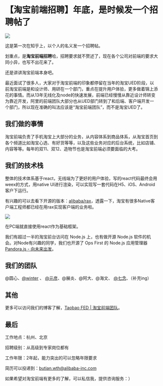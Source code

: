 # 【淘宝前端招聘】年底，是时候发一个招聘帖了

![](https://pic3.zhimg.com/v2-7a690a2898f0de56c3378338524d9f10_b.jpg)

这是第一次在知乎上，以个人的名义发一个招聘帖。

划重点，是**淘宝前端招聘**哈，招聘要求就不赘述了，现在各个公司对前端的要求大同小异，也写不出花来了。

还是讲讲淘宝前端本身吧。

最近面试了很多人，大家对于淘宝前端的印象都停留在当年的淘宝UED阶段，以前淘宝前端是和设计师、用研在一个部门，重点在提升用户体验，更多做着锦上添花的事情。而从13年无线化及node的快速发展，前端已经慢慢从靠近设计师转变为靠近开发，阿里的前端团队大部分也从UED部门转到了和后端、客户端开发一个部门，所以现在准确的叫法应该是“淘宝前端团队”，而不是淘宝UED了。

## 我们做的事情

淘宝前端负责了手机淘宝上大部分的业务，从内容体系到商品体系，从淘宝首页到各个频道比如淘宝心选、有好货等等，以及这些业务对应的后台系统，比如店铺、内容等等。每年的双11、双12、造物节也是淘宝前端必须要面临的大考。

## 我们的技术栈

整体的技术体系基于react，无线端为了更好的用户体验，写的react代码最终会用weex的方式，用native UI进行渲染，可以实现写一套代码在H5、iOS、Android客户下运行。

有兴趣的可以去看下开源的版本：[alibaba/rax](http:https://github.com/alibaba/rax)，透露一下，淘宝有很多Native客户端工程师都已经在用rax实现客户端的业务啦。

![](https://pic2.zhimg.com/v2-939851f46d77495f580423b6515ecdd5_b.jpg)

在PC端就直接使用react作为基础框架。

我们有超过一半的淘宝前台访问在 Node.js 上，也有做开源 Node.js 软件的机会。对Node有兴趣的同学，我们也开源了 Ops First 的 Node.js 应用管理器[Pandora.js - 向未来出发](http:http://www.midwayjs.org/pandora/zh-cn/)。

## 我们的团队

@圆心、[@winter](http://www.zhihu.com/people/ec03b8e839a6fb763e1b8113455362db) 、 [@元彦](http://www.zhihu.com/people/b9fd5796cccec5ef935a0e8c26ba7b36)、@展炎、@阿大、@海文、 [@七念](http://www.zhihu.com/people/ef8c2a14c5acfdd6b8554222ddcc2cba)、（补充ing）

## 其他

更多可以访问我们的博客了解，[Taobao FED | 淘宝前端团队](http:http://taobaofed.org/)。

## 最后

工作地点：杭州、北京

招聘级别：从高级到专家岗位都有

工作年限：2年起，能力突出的可以忽略年限要求

简历可以投递到：butian.wth@alibaba-inc.com

如果希望对淘宝前端有更多的了解，可以私信我，提供咨询服务：）